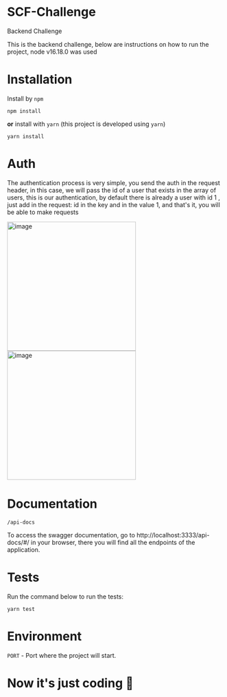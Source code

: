 # SCF-Challenge

Backend Challenge

This is the backend challenge, below are instructions on how to run the project, node v16.18.0 was used

# Installation

Install by `npm`

```shell
npm install
```

**or** install with `yarn` (this project is developed using `yarn`)

```shell
yarn install
```

# Auth

The authentication process is very simple, you send the auth in the request header, in this case, we will pass the id of a user that exists in the array of users, this is our authentication, by default there is already a user with id 1 , just add in the request: id in the key and in the value 1, and that's it, you will be able to make requests

<img width="300" alt="image" src="https://github.com/aquiles419/SCF-challenge/assets/68571242/20af7ecf-d796-4ef5-8687-cfdd7a6081bf">

<img width="300" alt="image" src="https://github.com/aquiles419/SCF-challenge/assets/68571242/dcc14212-ab60-4194-bcc9-007c891d0d7d">



# Documentation

`/api-docs`

To access the swagger documentation, go to http://localhost:3333/api-docs/#/ in your browser, there you will find all the endpoints of the application.

# Tests

Run the command below to run the tests:

```shell
yarn test
```

# Environment

`PORT` - Port where the project will start.

# Now it's just coding 🚀
